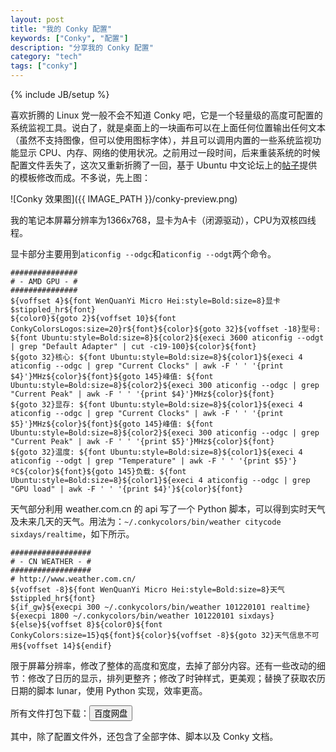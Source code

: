 ```yaml
---
layout: post
title: "我的 Conky 配置"
keywords: ["Conky", "配置"]
description: "分享我的 Conky 配置"
category: "tech"
tags: ["conky"]
---
```

{% include JB/setup %}

喜欢折腾的 Linux 党一般不会不知道 Conky 吧，它是一个轻量级的高度可配置的系统监视工具。说白了，就是桌面上的一块画布可以在上面任何位置输出任何文本（虽然不支持图像，但可以使用图标字体），并且可以调用内置的一些系统监视功能显示 CPU、内存、网络的使用状况。之前用过一段时间，后来重装系统的时候配置文件丢失了，这次又重新折腾了一回，基于 Ubuntu 中文论坛上的[帖子](http://forum.ubuntu.org.cn/viewtopic.php?t=313031)提供的模板修改而成。不多说，先上图：

![Conky 效果图]({{ IMAGE_PATH }}/conky-preview.png)

我的笔记本屏幕分辨率为1366x768，显卡为A卡（闭源驱动），CPU为双核四线程。

显卡部分主要用到`aticonfig --odgc`和`aticonfig --odgt`两个命令。

```
###############
# - AMD GPU - #
###############
${voffset 4}${font WenQuanYi Micro Hei:style=Bold:size=8}显卡 $stippled_hr${font}
${color0}${goto 2}${voffset 10}${font ConkyColorsLogos:size=20}r${font}${color}${goto 32}${voffset -18}型号: ${font Ubuntu:style=Bold:size=8}${color2}${execi 3600 aticonfig --odgt | grep "Default Adapter" | cut -c19-100}${color}${font}
${goto 32}核心: ${font Ubuntu:style=Bold:size=8}${color1}${execi 4 aticonfig --odgc | grep "Current Clocks" | awk -F ' ' '{print $4}'}MHz${color}${font}${goto 145}峰值: ${font Ubuntu:style=Bold:size=8}${color2}${execi 300 aticonfig --odgc | grep "Current Peak" | awk -F ' ' '{print $4}'}MHz${color}${font}
${goto 32}显存: ${font Ubuntu:style=Bold:size=8}${color1}${execi 4 aticonfig --odgc | grep "Current Clocks" | awk -F ' ' '{print $5}'}MHz${color}${font}${goto 145}峰值: ${font Ubuntu:style=Bold:size=8}${color2}${execi 300 aticonfig --odgc | grep "Current Peak" | awk -F ' ' '{print $5}'}MHz${color}${font}
${goto 32}温度: ${font Ubuntu:style=Bold:size=8}${color1}${execi 4 aticonfig --odgt | grep "Temperature" | awk -F ' ' '{print $5}'}ºC${color}${font}${goto 145}负载: ${font Ubuntu:style=Bold:size=8}${color1}${execi 4 aticonfig --odgc | grep "GPU load" | awk -F ' ' '{print $4}'}${color}${font}
```

天气部分利用 weather.com.cn 的 api 写了一个 Python 脚本，可以得到实时天气及未来几天的天气。用法为：`~/.conkycolors/bin/weather citycode sixdays/realtime`，如下所示。

```
##################
# - CN WEATHER - #
##################
# http://www.weather.com.cn/
${voffset -8}${font WenQuanYi Micro Hei:style=Bold:size=8}天气 $stippled_hr${font}
${if_gw}${execpi 300 ~/.conkycolors/bin/weather 101220101 realtime}
${execpi 1800 ~/.conkycolors/bin/weather 101220101 sixdays}
${else}${voffset 8}${color0}${font ConkyColors:size=15}q${font}${color}${voffset -8}${goto 32}天气信息不可用${voffset 14}${endif}
```

限于屏幕分辨率，修改了整体的高度和宽度，去掉了部分内容。还有一些改动的细节：修改了日历的显示，排列更整齐；修改了时钟样式，更美观；替换了获取农历日期的脚本 lunar，使用 Python 实现，效率更高。

所有文件打包下载：<a href="http://pan.baidu.com/s/1044a0" title="前往网盘下载"><button class="blue"><i class="icon-download-alt"></i> 百度网盘</button></a>

其中，除了配置文件外，还包含了全部字体、脚本以及 Conky 文档。
